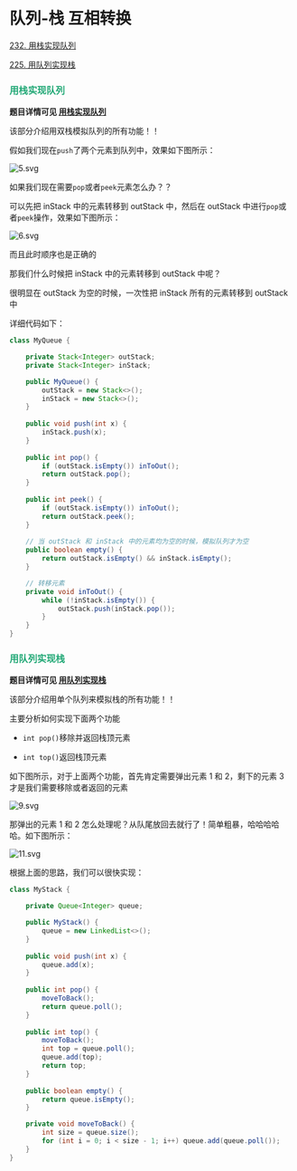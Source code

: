 # 队列-栈 互相转换

[232. 用栈实现队列](https://leetcode-cn.com/problems/implement-queue-using-stacks/)

[225. 用队列实现栈](https://leetcode-cn.com/problems/implement-stack-using-queues/)



### <font color=#1FA774>用栈实现队列</font>

**题目详情可见 [用栈实现队列](https://leetcode-cn.com/problems/implement-queue-using-stacks/)**

该部分介绍用双栈模拟队列的所有功能！！

假如我们现在`push`了两个元素到队列中，效果如下图所示：

![5.svg](https://cdn.jsdelivr.net/gh/LFool/image-hosting@master/20220428/2149391651153779nKUakP1651124054-cIlrtp-5.svg)

如果我们现在需要`pop`或者`peek`元素怎么办？？

可以先把 inStack 中的元素转移到 outStack 中，然后在 outStack 中进行`pop`或者`peek`操作，效果如下图所示：

![6.svg](https://cdn.jsdelivr.net/gh/LFool/image-hosting@master/20220428/2149451651153785LMjbag1651124288-eAdhYd-6.svg)

而且此时顺序也是正确的

那我们什么时候把 inStack 中的元素转移到 outStack 中呢？

很明显在 outStack 为空的时候，一次性把 inStack 所有的元素转移到 outStack 中

详细代码如下：

```java
class MyQueue {

    private Stack<Integer> outStack;
    private Stack<Integer> inStack;

    public MyQueue() {
        outStack = new Stack<>();
        inStack = new Stack<>();
    }
    
    public void push(int x) {
        inStack.push(x);
    }
    
    public int pop() {
        if (outStack.isEmpty()) inToOut();
        return outStack.pop();
    }
    
    public int peek() {
        if (outStack.isEmpty()) inToOut();
        return outStack.peek();
    }
    
    // 当 outStack 和 inStack 中的元素均为空的时候，模拟队列才为空
    public boolean empty() {
        return outStack.isEmpty() && inStack.isEmpty();
    }

    // 转移元素
    private void inToOut() {
        while (!inStack.isEmpty()) {
            outStack.push(inStack.pop());
        }
    }
}
```

### <font color=#1FA774>用队列实现栈</font>

**题目详情可见 [用队列实现栈](https://leetcode-cn.com/problems/implement-stack-using-queues/)**

该部分介绍用单个队列来模拟栈的所有功能！！

主要分析如何实现下面两个功能

- `int pop()`移除并返回栈顶元素

- `int top()`返回栈顶元素

如下图所示，对于上面两个功能，首先肯定需要弹出元素 1 和 2，剩下的元素 3 才是我们需要移除或者返回的元素

![9.svg](https://cdn.jsdelivr.net/gh/LFool/image-hosting@master/20220428/21444516511534857qXwI41651153030-pQZWKP-9.svg)

那弹出的元素 1 和 2 怎么处理呢？从队尾放回去就行了！简单粗暴，哈哈哈哈哈。如下图所示：

![11.svg](https://cdn.jsdelivr.net/gh/LFool/image-hosting@master/20220428/2145041651153504I5dylc1651153356-EVvaaV-11-20220428214504570.svg)

根据上面的思路，我们可以很快实现：

```java
class MyStack {

    private Queue<Integer> queue;

    public MyStack() {
        queue = new LinkedList<>();
    }
    
    public void push(int x) {
        queue.add(x);
    }
    
    public int pop() {
        moveToBack();
        return queue.poll();
    }
    
    public int top() {
        moveToBack();
        int top = queue.poll();
        queue.add(top);
        return top;
    }
    
    public boolean empty() {
        return queue.isEmpty();
    }

    private void moveToBack() {
        int size = queue.size();
        for (int i = 0; i < size - 1; i++) queue.add(queue.poll());
    }
}
```